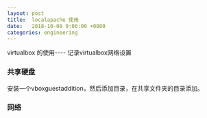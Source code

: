 ```yaml
---
layout: post
title:  localapache 使用
date:   2018-10-08 9:00:00 +0800
categories: engineering
---
```

virtualbox 的使用---- 记录virtualbox网络设置
### 共享硬盘
安装一个vboxguestaddition，然后添加目录，在共享文件夹的目录添加。
### 网络
